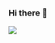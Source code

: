 ### Hi there 👋

<!--
**HarshitDuggal/HarshitDuggal** is a ✨ _special_ ✨ repository because its `README.md` (this file) appears on your GitHub profile.

Here are some ideas to get you started:

- 🔭 I’m currently working on ...
- 🌱 I’m currently learning ...
- 👯 I’m looking to collaborate on ...
- 🤔 I’m looking for help with ...
- 💬 Ask me about ...
- 📫 How to reach me: ...
- 😄 Pronouns: ...
- ⚡ Fun fact: ...
-->

<img src="https://github-readme-stats.vercel.app/api?username=HarshitDuggal&&show_icons=true&title_color=ffffff&icon_color=bb2acf&text_color=daf7dc&bg_color=151515">
